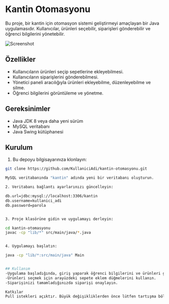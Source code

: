 # Kantin Otomasyonu

Bu proje, bir kantin için otomasyon sistemi geliştirmeyi amaçlayan bir Java uygulamasıdır. Kullanıcılar, ürünleri seçebilir, siparişleri gönderebilir ve öğrenci bilgilerini yönetebilir.

![Screenshot](https://imgyukle.com/i/reP2Mj)

## Özellikler

- Kullanıcıların ürünleri seçip sepetlerine ekleyebilmesi.
- Kullanıcıların siparişlerini gönderebilmesi.
- Yönetici paneli aracılığıyla ürünleri ekleyebilme, düzenleyebilme ve silme.
- Öğrenci bilgilerini görüntüleme ve yönetme.

## Gereksinimler

- Java JDK 8 veya daha yeni sürüm
- MySQL veritabanı
- Java Swing kütüphanesi

## Kurulum

1. Bu depoyu bilgisayarınıza klonlayın:

```bash
git clone https://github.com/KullaniciAdi/kantin-otomasyonu.git

MySQL veritabanında "kantin" adında yeni bir veritabanı oluşturun.

2. Veritabanı bağlantı ayarlarınızı güncelleyin:

db.url=jdbc:mysql://localhost:3306/kantin
db.username=kullanici_adi
db.password=parola


3. Proje klasörüne gidin ve uygulamayı derleyin:

cd kantin-otomasyonu
javac -cp "lib/*" src/main/java/*.java


4. Uygulamayı başlatın:

java -cp "lib/*:src/main/java" Main


## Kullanım
-Uygulama başladığında, giriş yaparak öğrenci bilgilerini ve ürünleri görüntüleyebilirsiniz.
-Ürünleri seçmek için arayüzdeki sepete eklem düğmelerini kullanın.
-Siparişinizi tamamladığınızda siparişi onaylayın.

Katkılar
Pull istekleri açıktır. Büyük değişikliklerden önce lütfen tartışma bölümünde konuşun.




